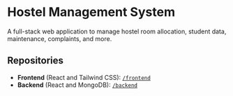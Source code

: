 # Hostel Management System

A full-stack web application to manage hostel room allocation, student data, maintenance, complaints, and more.

## Repositories

- **Frontend** (React and Tailwind CSS): [`/frontend`](./hostel-management-system-frontend/)
- **Backend** (React and MongoDB): [`/backend`](./hostel-management-system-backend/)
